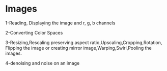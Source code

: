 # Images
1-Reading, Displaying the image and r, g, b channels

2-Converting Color Spaces

3-Resizing,Rescaling preserving aspect ratio,Upscaling,Cropping,Rotation,
Flipping the image or creating mirror image,Warping,Swirl,Pooling the images.

4-denoising and noise on an image
